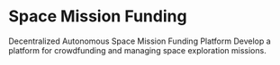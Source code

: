 # Space Mission Funding
Decentralized Autonomous Space Mission Funding Platform Develop a platform for crowdfunding and managing space exploration missions.
